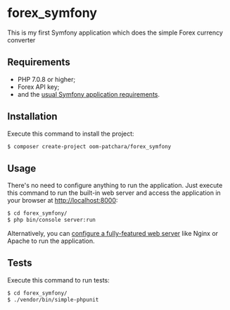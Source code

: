forex_symfony
========================

This is my first Symfony application which does the simple Forex currency converter

Requirements
------------

  * PHP 7.0.8 or higher;
  * Forex API key;
  * and the [usual Symfony application requirements][1].

Installation
------------

Execute this command to install the project:

```bash
$ composer create-project oom-patchara/forex_symfony
```

Usage
-----

There's no need to configure anything to run the application. Just execute this command to run the built-in web server and access the application in your
browser at <http://localhost:8000>:

```bash
$ cd forex_symfony/
$ php bin/console server:run
```

Alternatively, you can [configure a fully-featured web server][2] like Nginx
or Apache to run the application.

Tests
-----

Execute this command to run tests:

```bash
$ cd forex_symfony/
$ ./vendor/bin/simple-phpunit
```

[1]: https://symfony.com/doc/current/reference/requirements.html
[2]: https://symfony.com/doc/current/cookbook/configuration/web_server_configuration.html
